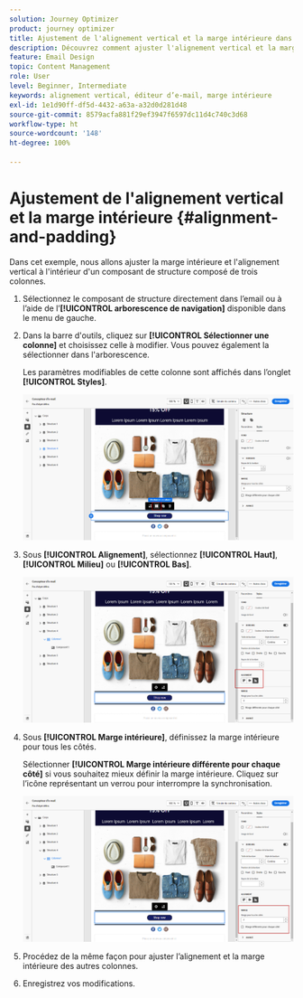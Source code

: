 ```yaml
---
solution: Journey Optimizer
product: journey optimizer
title: Ajustement de l'alignement vertical et la marge intérieure dans Journey Optimizer
description: Découvrez comment ajuster l'alignement vertical et la marge intérieure
feature: Email Design
topic: Content Management
role: User
level: Beginner, Intermediate
keywords: alignement vertical, éditeur d’e-mail, marge intérieure
exl-id: 1e1d90ff-df5d-4432-a63a-a32d0d281d48
source-git-commit: 8579acfa881f29ef3947f6597dc11d4c740c3d68
workflow-type: ht
source-wordcount: '148'
ht-degree: 100%

---
```


# Ajustement de l&#39;alignement vertical et la marge intérieure {#alignment-and-padding}

Dans cet exemple, nous allons ajuster la marge intérieure et l&#39;alignement vertical à l&#39;intérieur d&#39;un composant de structure composé de trois colonnes.

1. Sélectionnez le composant de structure directement dans l’email ou à l’aide de l’**[!UICONTROL arborescence de navigation]** disponible dans le menu de gauche.

1. Dans la barre d&#39;outils, cliquez sur **[!UICONTROL Sélectionner une colonne]** et choisissez celle à modifier. Vous pouvez également la sélectionner dans l&#39;arborescence.

   Les paramètres modifiables de cette colonne sont affichés dans l’onglet **[!UICONTROL Styles]**.

   ![](assets/alignment_2.png)

1. Sous **[!UICONTROL Alignement]**, sélectionnez **[!UICONTROL Haut]**, **[!UICONTROL Milieu]** ou **[!UICONTROL Bas]**.

   ![](assets/alignment_3.png)

1. Sous **[!UICONTROL Marge intérieure]**, définissez la marge intérieure pour tous les côtés.

   Sélectionner **[!UICONTROL Marge intérieure différente pour chaque côté]** si vous souhaitez mieux définir la marge intérieure. Cliquez sur l’icône représentant un verrou pour interrompre la synchronisation.

   ![](assets/alignment_4.png)

1. Procédez de la même façon pour ajuster l’alignement et la marge intérieure des autres colonnes.

1. Enregistrez vos modifications.
